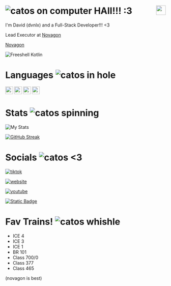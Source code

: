 # ![catos on computer ](https://nukocities.neocities.org/nuko/act/cat34.gif) HAII!!! :3  [<img align="right" src="https://github.com/mkukiro/mkukiro/blob/main/kuro.png?raw=true" width="30px" height="30px">](https://github.com/mkukiro)

I'm David (dvnlx) and a Full-Stack Developer!!! <3

Lead Executor at [Novagon](https://github.com/project-novagon)

[Novagon](https://github.com/project-novagon)

![Freeshell Kotlin](https://img.shields.io/badge/freeshell-kotlin-purple)

# Languages ![catos in hole](https://nukocities.neocities.org/nuko/act/cat1.gif)
[<img src="https://upload.wikimedia.org/wikipedia/commons/c/c3/Python-logo-notext.svg" width="24px" height="24px">](https://www.python.org/)
[<img src="https://upload.wikimedia.org/wikipedia/commons/4/4c/Typescript_logo_2020.svg" width="24px" height="24px">](https://www.typescriptlang.org/)
[<img src="https://upload.wikimedia.org/wikipedia/commons/3/37/Kotlin_Icon_2021.svg" width="24px" height="24px">](https://www.kotlinlang.org/)
[<img src="https://upload.wikimedia.org/wikipedia/commons/7/7d/Microsoft_.NET_logo.svg" width="24px" height="24px">](https://dotnet.microsoft.com)
# Stats   ![catos spinning](https://nukocities.neocities.org/nuko/act/cat4.gif)
![My Stats](https://github-readme-stats.vercel.app/api?username=dvnlx&show_icons=true&theme=transparent)

[![GitHub Streak](https://streak-stats.demolab.com?user=dvnlx&theme=dark&hide_border=true&exclude_days=Fri%2CSat)](https://git.io/streak-stats)

# Socials ![catos <3](https://nukocities.neocities.org/nuko/act/cat212.gif)

[![tiktok](https://img.shields.io/badge/tiktok-%40dvnlx.dev-black?logo=tiktok&link=https%3A%2F%2Fwww.tiktok.com%2F%40dvnlx.dev)](https://tiktok.com/@dvnlx.dev)

[![website](https://img.shields.io/badge/website-dvnlx.github.io-blue?logo=github&link=https%3A%2F%2Fdvnlx.github.io%2F)](https://dvnlx.github.io)

[![youtube](https://img.shields.io/badge/youtube-dvnlx.youtube-red?logo=youtube&link=https%3A%2F%2Fwww.youtube.com%2Fchannel%2FUCwYJtY18T2n7fysL7qJeB2g)](https://www.youtube.com/channel/UCwYJtY18T2n7fysL7qJeB2g)

[![Static Badge](https://img.shields.io/badge/discord-project_novagon-purple?logo=discord&link=https%3A%2F%2Fdiscord.gg%2FsX6axTgqMZ)](https://discord.gg/EV55g8sC)

# Fav Trains! ![catos whishle](https://nukocities.neocities.org/nuko/act/cat100.gif)

- ICE 4
- ICE 3
- ICE 1
- BR 101
- Class 700/0
- Class 377
- Class 465

(novagon is best)
